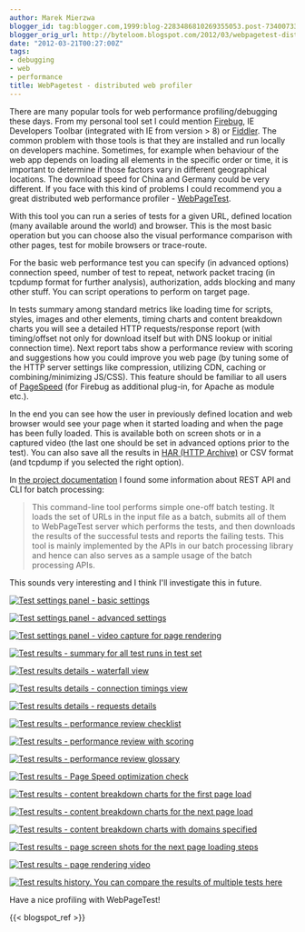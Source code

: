 ```yaml
---
author: Marek Mierzwa
blogger_id: tag:blogger.com,1999:blog-2283486810269355053.post-7340073300836604285
blogger_orig_url: http://byteloom.blogspot.com/2012/03/webpagetest-distributed-web-profiler.html
date: "2012-03-21T00:27:00Z"
tags:
- debugging
- web
- performance
title: WebPagetest - distributed web profiler
---
```


There are many popular tools for web performance profiling/debugging these days. From my personal tool set I could mention [Firebug](http://getfirebug.com/), IE Developers Toolbar (integrated with IE from version > 8) or [Fiddler](http://www.fiddler2.com/fiddler2/). The common problem with those tools is that they are installed and run locally on developers machine. Sometimes, for example when behaviour of the web app depends on loading all elements in the specific order or time, it is important to determine if those factors vary in different geographical locations. The download speed for China and Germany could be very different. If you face with this kind of problems I could recommend you a great distributed web performance profiler - [WebPageTest](http://www.webpagetest.org/).  


With this tool you can run a series of tests for a given URL, defined location (many available around the world) and browser. This is the most basic operation but you can choose also the visual performance comparison with other pages, test for mobile browsers or trace-route.  

For the basic web performance test you can specify (in advanced options) connection speed, number of test to repeat, network packet tracing (in tcpdump format for further analysis), authorization, adds blocking and many other stuff. You can script operations to perform on target page.  

In tests summary among standard metrics like loading time for scripts, styles, images and other elements, timing charts and content breakdown charts you will see a detailed HTTP requests/response report (with timing/offset not only for download itself but with DNS lookup or initial connection time). Next report tabs show a performance review with scoring and suggestions how you could improve you web page (by tuning some of the HTTP server settings like compression, utilizing CDN, caching or combining/minimizing JS/CSS). This feature should be familiar to all users of [PageSpeed](http://code.google.com/intl/pl/speed/page-speed/) (for Firebug as additional plug-in, for Apache as module etc.).  

In the end you can see how the user in previously defined location and web browser would see your page when it started loading and when the page has been fully loaded. This is available both on screen shots or in a captured video (the last one should be set in advanced options prior to the test). You can also save all the results in [HAR (HTTP Archive)](http://www.softwareishard.com/blog/har-12-spec/) or CSV format (and tcpdump if you selected the right option).  

In [the project documentation](https://sites.google.com/a/webpagetest.org/docs/advanced-features) I found some information about REST API and CLI for batch processing:  

> This command-line tool performs simple one-off batch testing. It loads the set of URLs in the input file as a batch, submits all of them to WebPageTest server which performs the tests, and then downloads the results of the successful tests and reports the failing tests. This tool is mainly implemented by the APIs in our batch processing library and hence can also serves as a sample usage of the batch processing APIs.

This sounds very interesting and I think I'll investigate this in future.  

[![Test settings panel - basic settings](main_advanced_1.png "Test settings panel - basic settings")](main_advanced_1.png)

[![Test settings panel - advanced settings](main_advanced_2.png "Test settings panel - advanced settings")](main_advanced_2.png)

[![Test settings panel - video capture for page rendering](main_advanced_3.png "Test settings panel - video capture for page rendering")](main_advanced_3.png)

[![Test results - summary for all test runs in test set](result_overview.png "Test results - summary for all test runs in test set")](result_overview.png)

[![Test results details - waterfall view](result_details_1.png "Test results details - waterfall view")](result_details_1.png)

[![Test results details - connection timings view](result_details_2.png "Test results details - connection timings view")](result_details_2.png)

[![Test results details - requests details](result_details_3.png "Test results details - requests details")](result_details_3.png)

[![Test results - performance review checklist](result_performance_review_1.png "Test results - performance review checklist")](result_performance_review_1.png)

[![Test results - performance review with scoring](result_performance_review_2.png "Test results - performance review with scoring")](result_performance_review_2.png)

[![Test results - performance review glossary](result_performance_review_3.png "Test results - performance review glossary")](result_performance_review_3.png)

[![Test results - Page Speed optimization check](result_pagespeed.png "Test results - Page Speed optimization check")](result_pagespeed.png)

[![Test results - content breakdown charts for the first page load](result_content_breakdown_1.png "Test results - content breakdown charts for the first page load")](result_content_breakdown_1.png)

[![Test results - content breakdown charts for the next page load](result_content_breakdown_2.png "Test results - content breakdown charts for the next page load")](result_content_breakdown_2.png)

[![Test results - content breakdown charts with domains specified](result_content_breakdown_by_domain.png "Test results - content breakdown charts with domains specified")](result_content_breakdown_by_domain.png)

[![Test results - page screen shots for the next page loading steps](result_screenshots.png "Test results - page screen shots for the next page loading steps")](result_screenshots.png)

[![Test results - page rendering video](result_grabvideo.png "Test results - page rendering video")](result_grabvideo.png)

[![Test results history. You can compare the results of multiple tests here](test_history.png "Test results history. You can compare the results of multiple tests here")](test_history.png)

Have a nice profiling with WebPageTest!

{{< blogspot_ref >}}